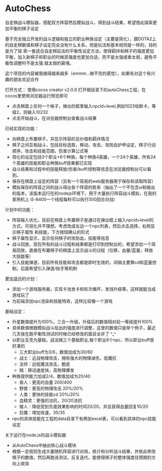 # AutoChess
自走棋战斗模拟器，搭配双方阵容然后模拟战斗，得到战斗结果，希望借此探索更加平衡的棋子设定

基于完全独立开发的战斗逻辑和独立的职业种族设定（主要是简化），跟DOTA2上的自走棋数值和棋子设定完全没有什么关系，但是玩法和基本规则是一样的，目的是为了探
索一套适合自走棋玩法的平衡性设定方法，使得羁绊和棋子的强度更加平衡，加入新棋子和职业的时候其强度也更加合适，而不是太强或者太弱，避免平衡性调整时不是太强
就太弱的窘境。

这个项目的内容被我搞得越来越多（emmm...做不完的感觉），如果有对这个有兴趣的朋友欢迎合作

打开方式：
使用cocos creator v2.0.9 打开根目录下的autoChess工程，在cocos里使用浏览器运行预览即可
- 点击棋盘上任何一个格子，弹出的框里输入npcId+level,例如1023哈斯卡，等级2，则输入10232
- 点击开始战斗，在浏览器控制台查看战斗结果

已经实现的功能：
- 向棋盘上布置棋子，并显示阵容的总价值和羁绊情况
- 棋子之间互相战斗，包括目标选取，移动，攻击，攻防血护甲设定，棋子行动顺序，攻击和技能范围，伤害计算公式等
- 简化的设定包括3个职业+6个种族，每个种族4英雄，一个24个英雄，所有24个英雄的技能和职业种族buff效果都已实现
- 战斗结果和过程中的技能释放/伤害/buff/控制等信息在浏览器控制台可以看到。
- 保存在棋盘上设定的阵容（另有一个简易的web服务器用于保存和读取阵容）
- 模拟保存的阵容之间的战斗得出各个阵容的胜率（抽出了一个不包含ui和输出的版本，该版本运行在的nodejs环境下，用于大量执行阵容战斗模拟，在我的家用机上
i5-8400一个线程每秒可以执行300回合对战）

计划中的功能：
- 阵容输入优化，目前在棋盘上布置棋子是通过在弹出框上输入npcId+level的方式，可视化并不理想，考虑改成左边一个npc列表，然后点击选择，右侧显示棋子属性
和技能，下方按钮确认的形式
- 棋子属性显示，显示任何棋子的攻防血，技能等信息
- 战斗回放，现在所有的战斗过程和结果都是打印到控制台的，希望添加一个简易回放，直接在布置棋子的棋盘上显示战斗的过程（位移，血量/蓝量，释放大技能等）
- 引入技能弹道，目前所有技能和攻击都是即时生效的，间隔主要靠cd和蓝量控制，后面希望引入弹道/抬手等机制

更加遥远的计划：
- 添加一个游戏服务器，实现卡池发卡和轮次循环，发钱升级等，这样就能当成游戏玩了
- 为前端添加npc渲染和技能特效，这样比较像一个游戏

基础设定：
- 升星数值提升为100%，三合一升级，升级后的数值相对前一等级提升100%
- 具体数值根据模拟战斗给出的强度进行调整，这里的数值只是举个例子，最近几天我在跑平衡性测试的时候已经修改的面目全非了 ^_^
- 以职业互克为基础，战法贼三个基础职业,每个职业8个npc，所以职业buff很好凑的
  - 三大职业buff为3/6，数值加成为30/60
  - 战士：近战物理攻击，拥有强大的物理减伤，低魔抗  
  - 法师：远程魔法攻击，脆皮 
  - 贼：移动速度快，高物理爆发
- 种族提供能力加成2/4，数值加成为20/40
  - 兽人：更高的血量 200/400
  - 野兽：更高的物理攻击 20%/20%
  - 人类：更快的技能cd 20%/20%
  - 血精灵：更强的法抗，20/20法抗
  - 矮人：降低受到负面效果影响的时间20/20，并且获得血量回复10/20
  - 巨魔：增加攻速，35/35
- npc的具体技能在工程的data目录下有两张excel表，可以看到具体的npc技能设定

关于运行在node.js的战斗模拟器
- 从AutoChess中抽出核心战斗模块
- 根据一定规则生成大量随机阵容进行对局，统计和分析战斗结果，并依此修改棋子的数值，然后再跑该测试，反复迭代，能使得棋子的整体强度往预期的方向上收敛
